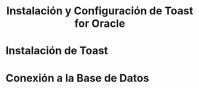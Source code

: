 <h1 align="center">
    Instalación y Configuración de Toast for Oracle
</h1>

# Instalación de Toast


# Conexión a la Base de Datos
